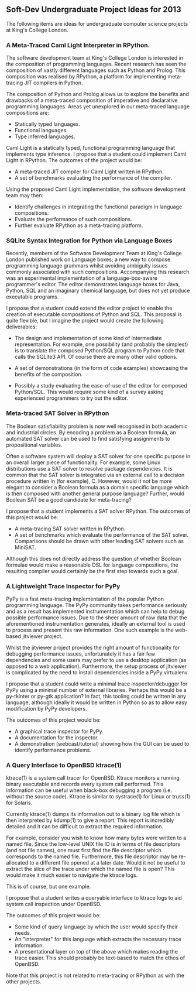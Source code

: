 ## Soft-Dev Undergraduate Project Ideas for 2013

The following items are ideas for undergraduate computer science
projects at King's College London.

### A Meta-Traced Caml Light Interpreter in RPython.

The software development team at King's College London is interested in
the composition of programming languages. Recent research has seen the
composition of vastly different languages such as Python and Prolog.
This composition was realised by RPython, a platform for implementing
meta-tracing JIT compilers in Python.

The composition of Python and Prolog allows us to explore the benefits
and drawbacks of a meta-traced composition of imperative and declarative
programming languages. Areas yet unexplored in our meta-traced language
compositions are:

 * Statically typed languages.
 * Functional languages.
 * Type inferred languages.

Caml Light is a statically typed, functional programming language that
implements type inference.  I propose that a student could implement
Caml Light in RPython. The outcomes of the project would be:

 * A meta-traced JIT compiler for Caml Light written in RPython.
 * A set of benchmarks evaluating the performance of the compiler.

Using the proposed Caml Light implementation, the software development
team may then:

 * Identify challenges in integrating the functional paradigm in language compositions.
 * Evaluate the performance of such compositions.
 * Further evaluate RPython as a meta-tracing platform.

### SQLite Syntax Integration for Python via Language Boxes

Recently, members of the Software Development Team at King's College
London published work on Language boxes; a new way to compose
programming language grammars whilst avoiding ambiguity issues commonly
associated with such compositions. Accompanying this research was an
experimental implementation of a language-box-aware programmer's editor.
The editor demonstrates language boxes for Java, Python, SQL and an imaginary
chemical language, but does not yet produce executable programs.

I propose that a student could extend the editor project to enable the
creation of executable compositions of Python and SQL. This proposal is
quite flexible, but I imagine the project would create the following
deliverables:

 * The design and implementation of some kind of intermediate representation.
   For example, one possibility (and probably the simplest) is to translate
   the composed Python/SQL program to Python code that calls the SQLite3 API.
   Of course there are many other valid options.

 * A set of demonstrations (in the form of code examples) showcasing the
   benefits of the composition.

 * Possibly a study evaluating the ease-of-use of the editor for
   composed Python/SQL. This would require some kind of a survey asking
   experienced programmers to try out the editor.

### Meta-traced SAT Solver in RPython

The Boolean satisfiability problem is now well recognised in both
academic and industrial circles. By encoding a problem as a Boolean
formula, an automated SAT solver can be used to find satisfying
assignments to propositional variables.

Often a software system will deploy a SAT solver for one specific
purpose in an overall larger piece of functionality. For example, some
Linux distributions use a SAT solver to resolve package dependencies.
It is common that the SAT solver is integrated via an external call
to a decision procedure written in (for example), C. However, would it
not be more elegant to consider a Boolean formula as a domain specific
language which is then composed with another general purpose language?
Further, would Boolean SAT be a good candidate for meta-tracing?

I propose that a student implements a SAT solver RPython. The outcomes
of this project would be:

 * A meta-tracing SAT solver written in RPython.
 * A set of benchmarks which evaluate the performance of the SAT solver.
   Comparisons should be drawn with other leading SAT solvers such as
   MiniSAT.

Although this does not directly address the question of whether Boolean
formulae would make a reasonable DSL for language compositions, the
resulting compiler would certainly be the first step towards such a
goal.

### A Lightweight Trace Inspector for PyPy

PyPy is a fast meta-tracing implementation of the popular Python
programming language. The PyPy community takes performance seriously and
as a result has implemented instrumentation which can help to debug
possible performance issues.  Due to the sheer amount of raw data that
the aforementioned instrumentation generates, ideally an external tool
is used to process and present this raw information. One such example is
the web-based jitviewer project.

Whilst the jitviewer project provides the right amount of functionality
for debugging performance issues, unfortunately it has a fair few
dependencies and some users may prefer to use a desktop application (as
opposed to a web application). Furthermore, the setup process of
jitviewer is complicated by the need to install dependencies inside a
PyPy virtualenv.

I propose that a student could write a minimal trace inspector/debugger
for PyPy using a minimal number of external libraries. Perhaps this
would be a py-tkinter or py-gtk application? In fact, this tooling could
be written in any language, although ideally it would be written in
Python so as to allow easy modification by PyPy developers.

The outcomes of this project would be:

 * A graphical trace inspector for PyPy.
 * A documentation for the inspector.
 * A demonstration (webcast/tutorial) showing how the GUI can be used to
   identify performance problems.

### A Query Interface to OpenBSD ktrace(1)

ktrace(1) is a system call tracer for OpenBSD. Ktrace monitors a running
binary executable and records every system call performed. This
information can be useful when black-box debugging a program (i.e.
without the source code). Ktrace is similar to systrace(1) for Linux or
truss(1) for Solaris.

Currently ktrace(1) dumps its information out to a binary log file which
is then interpreted by kdump(1) to give a report. This report is
incredibly detailed and it can be difficult to extract the required
information.

For example, consider you wish to know how many bytes were written to a
named file. Since the low-level UNIX file IO is in terms of file
descriptors (and not file names), one must first find the file
descriptor which corresponds to the named file. Furthermore, this file
descriptor may be re-allocated to a different file opened at a later
date. Would it not be useful to extract the slice of the trace under
which the named file is open? This would make it much easier to navigate
the ktrace logs.

This is of course, but one example.

I propose that a student writes a queryable interface to ktrace logs to
aid system call inspection under OpenBSD.

The outcomes of this project would be:

 * Some kind of query language by which the user would specify their needs.
 * An "interpreter" for this language which extracts the necessary trace information.
 * A presentational layer on top of the above which makes reading the
   trace easier. This should probably be text-based to match the ethos of
   OpenBSD.

Note that this project is not related to meta-tracing or RPython as with
the other projects.
